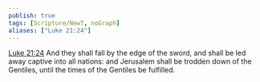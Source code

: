```yaml
---
publish: true
tags: [Scripture/NewT, noGraph]
aliases: ["Luke 21:24"]
---
```

[Luke 21:24](https://churchofjesuschrist.org/study/scriptures/nt/luke/21?lang=eng&id=p24#p24) And they shall fall by the edge of the sword, and shall be led away captive into all nations: and Jerusalem shall be trodden down of the Gentiles, until the times of the Gentiles be fulfilled.
